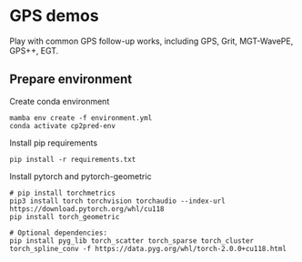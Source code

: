 # GPS demos
Play with common GPS follow-up works, including GPS, Grit, MGT-WavePE, GPS++, EGT.

## Prepare environment

Create conda environment
```shell
mamba env create -f environment.yml
conda activate cp2pred-env
```
Install pip requirements
```shell
pip install -r requirements.txt
```

Install pytorch and pytorch-geometric
```shell
# pip install torchmetrics
pip3 install torch torchvision torchaudio --index-url https://download.pytorch.org/whl/cu118 
pip install torch_geometric

# Optional dependencies:
pip install pyg_lib torch_scatter torch_sparse torch_cluster torch_spline_conv -f https://data.pyg.org/whl/torch-2.0.0+cu118.html
```
